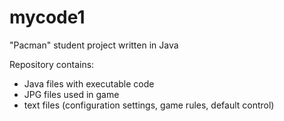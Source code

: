 # mycode1
"Pacman" student project written in Java

Repository contains:
- Java files with executable code
- JPG files used in game
- text files (configuration settings, game rules, default control)

